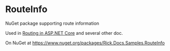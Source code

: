 # RouteInfo
NuGet package supporting route information

Used in [Routing in ASP.NET Core](https://docs.microsoft.com/en-us/aspnet/core/fundamentals/routing) and several other doc.

On NuGet at https://www.nuget.org/packages/Rick.Docs.Samples.RouteInfo
